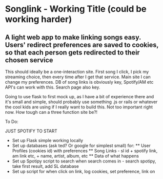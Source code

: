 # Songlink - Working Title (could be working harder)
## A light web app to make linking songs easy. Users' redirect preferences are saved to cookies, so that each person gets redirected to their chosen service

This should ideally be a one-interaction site. First song I click, I pick my streaming choice, then every time after I get that service. Main site I can change my preferences. DB of song links is obviously key, Spotify/AM etc API's can work with this. Search page also key. 

Going to use flask to first mock up, as I have a bit of experience there and it's small and simple, should probably use something .js or rails or whatever the cool kids are using if I really want to build this. Not too important right now. How tough can a three function site be?!

To Do:

JUST SPOTIFY TO START
* Set up Flask simple working locally
* Set up databases (ask ted? Or google for simplest small) for:
** User Profiles (cookies id) with preferences
** Song Links - sl id + spotify link, am link etc, + name, artist, album, etc
** Data of what happens
* Set up Spotipy script to search when search comes in - search spotipy, take first result, add SL database
* Set up script for when click on link, log cookies, set preference, link on
